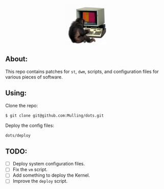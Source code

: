 <div align="center">
    <img src="misc/monke.png" width="25%" height="25%"/>
</div>

## About:

This repo contains patches for `st`, `dwm`, scripts, and configuration files for various pieces of software.

## Using:

Clone the repo:
```bash
$ git clone git@github.com:Mulling/dots.git
```

Deploy the config files:
```bash
dots/deploy
```

## TODO:
- [ ] Deploy system configuration files.
- [ ] Fix the `vm` script.
- [ ] Add something to deploy the Kernel.
- [ ] Improve the `deploy` script.
